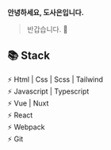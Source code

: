 **안녕하세요, 도사은입니다.** 
> 반갑습니다. 👋

**📚 Stack**  
------------------
⚡ Html | Css | Scss | Tailwind    
⚡ Javascript | Typescript  
⚡ Vue | Nuxt  
⚡ React  
⚡ Webpack  
⚡ Git  
